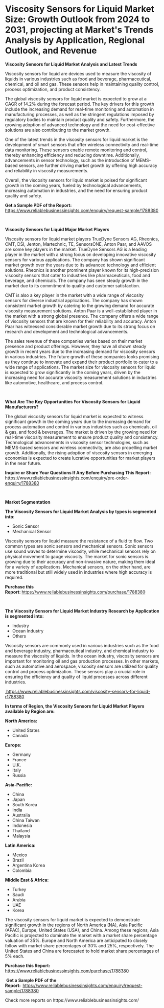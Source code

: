 <p><h1>Viscosity Sensors for Liquid Market Size: Growth Outlook from 2024 to 2031, projecting at Market's Trends Analysis by Application, Regional Outlook, and Revenue</h1></p><p><strong>Viscosity Sensors for Liquid Market Analysis and Latest Trends</strong></p>
<p><p>Viscosity sensors for liquid are devices used to measure the viscosity of liquids in various industries such as food and beverage, pharmaceutical, chemical, and oil and gas. These sensors help in maintaining quality control, process optimization, and product consistency.</p><p>The global viscosity sensors for liquid market is expected to grow at a CAGR of 14.2% during the forecast period. The key drivers for this growth include the increasing demand for real-time monitoring and automation in manufacturing processes, as well as the stringent regulations imposed by regulatory bodies to maintain product quality and safety. Furthermore, the growing adoption of advanced technology and the need for cost-effective solutions are also contributing to the market growth.</p><p>One of the latest trends in the viscosity sensors for liquid market is the development of smart sensors that offer wireless connectivity and real-time data monitoring. These sensors enable remote monitoring and control, thereby enhancing efficiency and reducing downtime. Additionally, advancements in sensor technology, such as the introduction of MEMS-based sensors, are further driving market growth by offering high accuracy and reliability in viscosity measurements.</p><p>Overall, the viscosity sensors for liquid market is poised for significant growth in the coming years, fueled by technological advancements, increasing automation in industries, and the need for ensuring product quality and safety.</p></p>
<p><strong>Get a Sample PDF of the Report:&nbsp;</strong> <a href="https://www.reliablebusinessinsights.com/enquiry/request-sample/1788380">https://www.reliablebusinessinsights.com/enquiry/request-sample/1788380</a></p>
<p>&nbsp;</p>
<p><strong>Viscosity Sensors for Liquid Major Market Players</strong></p>
<p><p>Viscosity sensors for liquid market players TrueDyne Sensors AG, Rheonics, CMT, DSI, Jenton, Martechnic, TE, SensorsONE, Anton Paar, and AAVOS are some key players in the market. TrueDyne Sensors AG is a leading player in the market with a strong focus on developing innovative viscosity sensors for various applications. The company has shown significant market growth over the years due to its advanced technology and efficient solutions. Rheonics is another prominent player known for its high-precision viscosity sensors that cater to industries like pharmaceuticals, food and beverage, and chemicals. The company has seen steady growth in the market due to its commitment to quality and customer satisfaction.</p><p>CMT is also a key player in the market with a wide range of viscosity sensors for diverse industrial applications. The company has shown consistent market growth by catering to the growing demand for accurate viscosity measurement solutions. Anton Paar is a well-established player in the market with a strong global presence. The company offers a wide range of viscosity sensors that are known for their reliability and accuracy. Anton Paar has witnessed considerable market growth due to its strong focus on research and development and technological advancements.</p><p>The sales revenue of these companies varies based on their market presence and product offerings. However, they have all shown steady growth in recent years due to the increasing demand for viscosity sensors in various industries. The future growth of these companies looks promising as they continue to innovate and expand their product portfolio to cater to a wide range of applications. The market size for viscosity sensors for liquid is expected to grow significantly in the coming years, driven by the increasing need for accurate viscosity measurement solutions in industries like automotive, healthcare, and process control.</p></p>
<p>&nbsp;</p>
<p><strong>What Are The Key Opportunities For Viscosity Sensors for Liquid Manufacturers?</strong></p>
<p><p>The global viscosity sensors for liquid market is expected to witness significant growth in the coming years due to the increasing demand for process automation and control in various industries such as chemicals, oil & gas, and food & beverages. The market is driven by the growing need for real-time viscosity measurement to ensure product quality and consistency. Technological advancements in viscosity sensor technologies, such as MEMS-based sensors and wireless connectivity, are also propelling market growth. Additionally, the rising adoption of viscosity sensors in emerging economies is expected to create lucrative opportunities for market players in the near future.</p></p>
<p><strong>Inquire or Share Your Questions If Any Before Purchasing This Report:</strong> <a href="https://www.reliablebusinessinsights.com/enquiry/pre-order-enquiry/1788380">https://www.reliablebusinessinsights.com/enquiry/pre-order-enquiry/1788380</a></p>
<p>&nbsp;</p>
<p><strong>Market Segmentation</strong></p>
<p><strong>The Viscosity Sensors for Liquid Market Analysis by types is segmented into:</strong></p>
<p><ul><li>Sonic Sensor</li><li>Mechanical Sensor</li></ul></p>
<p><p>Viscosity sensors for liquid measure the resistance of a fluid to flow. Two common types are sonic sensors and mechanical sensors. Sonic sensors use sound waves to determine viscosity, while mechanical sensors rely on physical movement to gauge viscosity. The market for sonic sensors is growing due to their accuracy and non-invasive nature, making them ideal for a variety of applications. Mechanical sensors, on the other hand, are more traditional but still widely used in industries where high accuracy is required.</p></p>
<p><strong>Purchase this Report:&nbsp;</strong><a href="https://www.reliablebusinessinsights.com/purchase/1788380">https://www.reliablebusinessinsights.com/purchase/1788380</a></p>
<p>&nbsp;</p>
<p><strong>The Viscosity Sensors for Liquid Market Industry Research by Application is segmented into:</strong></p>
<p><ul><li>Industry</li><li>Ocean Industry</li><li>Others</li></ul></p>
<p><p>Viscosity sensors are commonly used in various industries such as the food and beverage industry, pharmaceutical industry, and chemical industry to measure the viscosity of liquids. In the ocean industry, viscosity sensors are important for monitoring oil and gas production processes. In other markets, such as automotive and aerospace, viscosity sensors are utilized for quality control and process optimization. These sensors play a crucial role in ensuring the efficiency and quality of liquid processes across different industries.</p></p>
<p><a href="https://www.reliablebusinessinsights.com/viscosity-sensors-for-liquid-r1788380">&nbsp;https://www.reliablebusinessinsights.com/viscosity-sensors-for-liquid-r1788380</a></p>
<p><strong>In terms of Region, the Viscosity Sensors for Liquid Market Players available by Region are:</strong></p>
<p>
    <p> <strong> North America: </strong>
        <ul>
            <li>United States</li>
            <li>Canada</li>
        </ul>
        </p> 
    <p> <strong> Europe: </strong>
        <ul>
            <li>Germany</li>
            <li>France</li>
            <li>U.K.</li>
            <li>Italy</li>
            <li>Russia</li>
        </ul>
        </p> 
    <p> <strong> Asia-Pacific: </strong>
        <ul>
            <li>China</li>
            <li>Japan</li>
            <li>South Korea</li>
            <li>India</li>
            <li>Australia</li>
            <li>China Taiwan</li>
            <li>Indonesia</li>
            <li>Thailand</li>
            <li>Malaysia</li>
        </ul>
        </p> 
    <p> <strong> Latin America: </strong>
        <ul>
            <li>Mexico</li>
            <li>Brazil</li>
            <li>Argentina Korea</li>
            <li>Colombia</li>
        </ul>
        </p> 
    <p> <strong> Middle East & Africa: </strong>
        <ul>
            <li>Turkey</li>
            <li>Saudi</li>
            <li>Arabia</li>
            <li>UAE</li>
            <li>Korea</li>
        </ul>
    </p>
    </p>
<p><p>The viscosity sensors for liquid market is expected to demonstrate significant growth in the regions of North America (NA), Asia Pacific (APAC), Europe, United States (USA), and China. Among these regions, Asia Pacific is projected to dominate the market with a market share percentage valuation of 35%. Europe and North America are anticipated to closely follow with market share percentages of 30% and 25%, respectively. The United States and China are forecasted to hold market share percentages of 5% each.</p></p>
<p><strong>Purchase this Report: </strong><a href="https://www.reliablebusinessinsights.com/purchase/1788380">https://www.reliablebusinessinsights.com/purchase/1788380</a></p>
<p>&nbsp;<strong>Get a Sample PDF of the Report:&nbsp;&nbsp;</strong><a href="https://www.reliablebusinessinsights.com/enquiry/request-sample/1788380">https://www.reliablebusinessinsights.com/enquiry/request-sample/1788380</a></p>
<p><strong></strong></p>
<p>Check more reports on https://www.reliablebusinessinsights.com/</p>